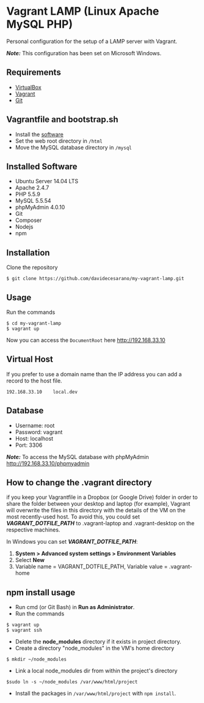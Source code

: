 # Vagrant LAMP (Linux Apache MySQL PHP)
Personal configuration for the setup of a LAMP server with Vagrant.

***Note:*** This configuration has been set on Microsoft Windows. 

## Requirements
* [VirtualBox](https://www.virtualbox.org/)
* [Vagrant](https://www.vagrantup.com/)
* [Git](https://git-scm.com/)

## Vagrantfile and bootstrap.sh
* Install the [software](#software-installati)
* Set the web root directory in `/html`
* Move the MySQL database directory in `/mysql`

## Installed Software
* Ubuntu Server 14.04 LTS
* Apache 2.4.7
* PHP 5.5.9
* MySQL 5.5.54
* phpMyAdmin 4.0.10
* Git
* Composer
* Nodejs
* npm

## Installation
Clone the repository
```
$ git clone https://github.com/davidecesarano/my-vagrant-lamp.git
```

## Usage
Run the commands
```
$ cd my-vagrant-lamp
$ vagrant up
```
Now you can access the `DocumentRoot` here http://192.168.33.10

## Virtual Host
If you prefer to use a domain name than the IP address you can add a record to the host file.
```
192.168.33.10    local.dev
```

## Database
* Username: root
* Password: vagrant
* Host: localhost
* Port: 3306

***Note:*** To access the MySQL database with phpMyAdmin http://192.168.33.10/phpmyadmin

## How to change the .vagrant directory ##
if you keep your Vagrantfile in a Dropbox (or Google Drive) folder in order to share the folder between your desktop and laptop (for example), Vagrant will overwrite the files in this directory with the details of the VM on the most recently-used host. To avoid this, you could set ***VAGRANT_DOTFILE_PATH*** to .vagrant-laptop and .vagrant-desktop on the respective machines.

In Windows you can set ***VAGRANT_DOTFILE_PATH***:

1. **System > Advanced system settings > Environment Variables**
2. Select **New**
3. Variable name = VAGRANT_DOTFILE_PATH, Variable value = .vagrant-home

## npm install usage

* Run cmd (or Git Bash) in **Run as Administrator**.
* Run the commands
```
$ vagrant up
$ vagrant ssh
```
* Delete the **node_modules** directory if it exists in project directory.
* Create a directory "node_modules" in the VM's home directory
```
$ mkdir ~/node_modules
```
* Link a local node_modules dir from within the project's directory
```
$sudo ln -s ~/node_modules /var/www/html/project
```
* Install the packages in `/var/www/html/project` with `npm install`.
